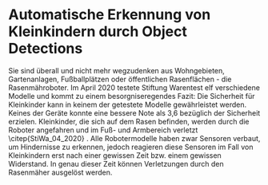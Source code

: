 # Automatische Erkennung von Kleinkindern durch Object Detections

Sie sind überall und nicht mehr wegzudenken aus Wohngebieten, Gartenanlagen, Fußballplätzen oder öffentlichen Rasenflächen - die Rasenmähroboter.
Im April 2020 testete Stiftung Warentest elf verschiedene Modelle und kommt zu einem besorgniseregendes Fazit:  Die Sicherheit für Kleinkinder kann in keinem der getestete  Modelle gewährleistet werden. Keines der Geräte konnte eine bessere Note als 3,6 bezüglich der Sicherheit erzielen. Kleinkinder, die sich auf dem Rasen befinden,  werden durch die Roboter angefahren und im Fuß- und Armbereich verletzt \citep{StiWa_04_2020} . Alle  Robotermodelle haben zwar Sensoren verbaut, um 
Hindernisse zu erkennen, jedoch reagieren diese Sensoren im Fall von Kleinkindern erst nach einer gewissen Zeit bzw. einem gewissen Widerstand. In genau dieser Zeit können Verletzungen durch den Rasenmäher ausgelöst werden.
